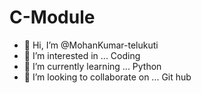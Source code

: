 # C-Module
- 👋 Hi, I’m @MohanKumar-telukuti
- 👀 I’m interested in ... Coding
- 🌱 I’m currently learning ... Python
- 💞️ I’m looking to collaborate on ... Git hub

<!---
MohanKumar-telukuti/MohanKumar-telukuti is a ✨ special ✨ repository because its `README.md` (this file) appears on your GitHub profile.
You can click the Preview link to take a look at your changes.
--->
